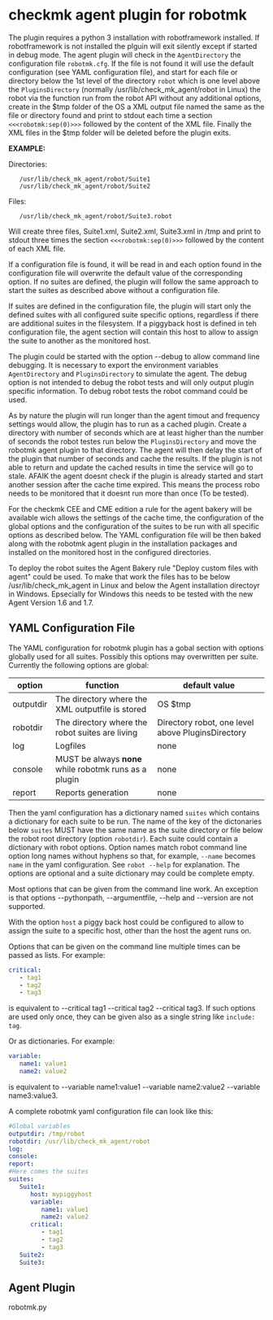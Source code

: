 # checkmk agent plugin for robotmk

The plugin requires a python 3 installation with robotframework installed. If robotframework is not installed the plguin will exit silently except if started in debug mode. The agent plugin will check in the `AgentDirectory` the configuration file `robotmk.cfg`. If the file is not found it will use the default configuration (see YAML configuration file), and start for each file or directory below the 1st level of the directory `robot` which is one level above the `PluginsDirectory` (normally /usr/lib/check_mk_agent/robot in Linux) the robot via the function run from the robot API without any additional options, create in the $tmp folder of the OS a XML output file named the same as the file or directory found and print to stdout each time a section ```<<<robotmk:sep(0)>>>``` followed by the content of the XML file. Finally the XML files in the $tmp folder will be deleted before the plugin exits.

__EXAMPLE:__

Directories:
```
   /usr/lib/check_mk_agent/robot/Suite1
   /usr/lib/check_mk_agent/robot/Suite2
```
Files:
```
   /usr/lib/check_mk_agent/robot/Suite3.robot
```
Will create three files, Suite1.xml, Suite2.xml, Suite3.xml in /tmp and print to stdout three times the section ```<<<robotmk:sep(0)>>>``` followed by the content of each XML file.


If a configuration file is found, it will be read in and each option found in the configuration file will overwrite the default value of the corresponding option. If no suites are defined, the plugin will follow the same approach to start the suites as described above without a configuration file.


If suites are defined in the configuration file, the plugin will start only the defined suites with all configured suite specific options, regardless if there are additional suites in the filesystem. If a piggyback host is defined in teh configuration file, the agent section will contain this host to allow to assign the suite to another as the monitored host.

The plugin could be started with the option --debug to allow command line debugging. It is necessary to export the environment variables `AgentDirectory` and `PluginsDirectory` to simulate the agent. The debug option is not intended to debug the robot tests and will only output plugin specific information. To debug robot tests the robot command could be used.

As by nature the plugin will run longer than the agent timout and frequency settings would allow, the plugin has to run as a cached plugin. Create a directory with number of seconds which are at least higher than the number of seconds the robot testes run below the `PluginsDirectory` and move the robotmk agent plugin to that directory. The agent will then delay the start of the plugin that number of seconds and cache the results. If the plugin is not able to return and update the cached results in time the service will go to stale. AFAIK the agent doesnt check if the plugin is already started and start another session after the cache time expired. This means the process robo needs to be monitored that it doesnt run more than once (To be tested).

For the checkmk CEE and CME edition a rule for the agent bakery will be available wich allows the settings of the cache time, the configuration of the global options and the configuration of the suites to be run with all specific options as described below. The YAML configuration file will be then baked along with the robotmk agent plugin in the installation packages and installed on the monitored host in the configured directories.

To deploy the robot suites the Agent Bakery rule "Deploy custom files with agent" could be used. To make that work the files has to be below /usr/lib/check_mk_agent in Linux and below the Agent installation directoyr in Windows. Epsecially for Windows this needs to be tested with the new Agent Version 1.6 and 1.7.

## YAML Configuration File
The YAML configuration for robotmk plugin has a gobal section with options globally used for all suites. Possibly this options may overwritten per suite.
Currently the following options are global:


|option| function| default value|
|------|------------------------|---------------|
|outputdir| The directory where the XML outputfile is stored|OS $tmp|
|robotdir| The directory where the robot suites are living|Directory robot, one level above PluginsDirectory|
|log| Logfiles|none|
|console| MUST be always **none** while robotmk runs as a plugin|none|
|report| Reports generation|none|


Then the yaml configuration has a dictionary named `suites` which contains a dictionary for each suite to be run. The name of the key of the dictonaries below `suites` MUST have the same name as the suite directory or file below the robot root directory (option `robotdir`). Each suite could contain a dictionary with robot options. Option names match robot command line option long names without hyphens so that, for example, `--name` becomes `name` in the yaml configuration. See `robot --help` for explanation. The options are optional and a suite dictionary may could be complete empty.

Most options that can be given from the command line work. An exception is that options --pythonpath, --argumentfile, --help and --version are not supported.

With the option `host` a piggy back host could be configured to allow to assign the suite to a specific host, other than the host the agent runs on.

Options that can be given on the command line multiple times can be passed as lists. For example:
```yaml
critical:
   - tag1
   - tag2
   - tag3
```

is equivalent to --critical tag1 --critical tag2 --critical tag3. If such options are used only once, they can be given also as a single string like `include: tag`.

Or as dictionaries. For example:

```yaml
variable:
   name1: value1
   name2: value2
```

is equivalent to --variable name1:value1 --variable name2:value2 --variable  name3:value3.

A complete robotmk yaml configuration file can look like this:

```yaml
#Global variables
outputdir: /tmp/robot
robotdir: /usr/lib/check_mk_agent/robot
log:
console:
report:
#Here comes the suites
suites:
   Suite1:
      host: mypiggyhost
      variable:
         name1: value1
         name2: value2
      critical: 
         - tag1
         - tag2
         - tag3
   Suite2:
   Suite3:
```
## Agent Plugin
robotmk.py
